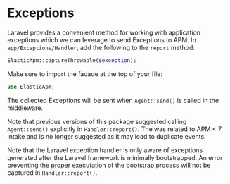 # Exceptions

Laravel provides a convenient method for working with application exceptions which we can leverage to send Exceptions to APM. In `app/Exceptions/Handler`, add the following to the `report` method:

```php
ElasticApm::captureThrowable($exception);
```

Make sure to import the facade at the top of your file:

```php
use ElasticApm;
```

The collected Exceptions will be sent when `Agent::send()` is called in the middleware.

Note that previous versions of this package suggested calling `Agent::send()` explicitly in `Handler::report()`. The was related to APM  < 7 intake and is no longer suggested as it may lead to duplicate events.

Note that the Laravel exception handler is only aware of exceptions generated after the Laravel framework is minimally bootstrapped. An error preventing the proper executation of the bootstrap process will not be captured in `Handler::report()`.
